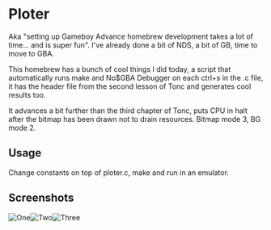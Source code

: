 # Ploter

Aka "setting up Gameboy Advance homebrew development takes a lot of time... and is super fun".
I've already done a bit of NDS, a bit of GB, time to move to GBA.

This homebrew has a bunch of cool things I did today, a script that automatically runs make and No$GBA Debugger on each ctrl+s in the .c file, it has the header file from the second lesson of Tonc and generates cool results too.

It advances a bit further than the third chapter of Tonc, puts CPU in halt after the bitmap has been drawn not to drain resources. Bitmap mode 3, BG mode 2.

## Usage

Change constants on top of ploter.c, make and run in an emulator.

## Screenshots
![One](https://i.imgur.com/vSULmXf.png)![Two](https://i.imgur.com/OSaZfPt.png)![Three](https://i.imgur.com/8JLEdIx.png)
